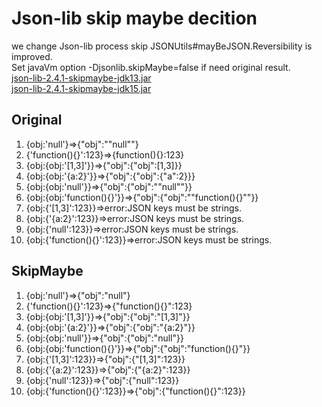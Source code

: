 Json-lib skip maybe decition
=============

we change Json-lib process skip JSONUtils#mayBeJSON.Reversibility is improved.  
Set javaVm option -Djsonlib.skipMaybe=false if need original result.  
[json-lib-2.4.1-skipmaybe-jdk13.jar](https://raw.github.com/coco8864/Json-lib/master/json-lib-2.4.1-skipmaybe-jdk13.jar)  
[json-lib-2.4.1-skipmaybe-jdk15.jar](https://raw.github.com/coco8864/Json-lib/master/json-lib-2.4.1-skipmaybe-jdk15.jar)  

Original
-------
1. {obj:'null'}=>{"obj":"\"null\""}
1. {'function(){}':123}=>{function(){}:123}
1. {obj:{obj:'[1,3]'}}=>{"obj":{"obj":[1,3]}}
1. {obj:{obj:'{a:2}'}}=>{"obj":{"obj":{"a":2}}}
1. {obj:{obj:'null'}}=>{"obj":{"obj":"\"null\""}}
1. {obj:{obj:'function(){}'}}=>{"obj":{"obj":"\"function(){}\""}}
1. {obj:{'[1,3]':123}}=>error:JSON keys must be strings.
1. {obj:{'{a:2}':123}}=>error:JSON keys must be strings.
1. {obj:{'null':123}}=>error:JSON keys must be strings.
1. {obj:{'function(){}':123}}=>error:JSON keys must be strings.

SkipMaybe
-------
1. {obj:'null'}=>{"obj":"null"}
1. {'function(){}':123}=>{"function(){}":123}
1. {obj:{obj:'[1,3]'}}=>{"obj":{"obj":"[1,3]"}}
1. {obj:{obj:'{a:2}'}}=>{"obj":{"obj":"{a:2}"}}
1. {obj:{obj:'null'}}=>{"obj":{"obj":"null"}}
1. {obj:{obj:'function(){}'}}=>{"obj":{"obj":"function(){}"}}
1. {obj:{'[1,3]':123}}=>{"obj":{"[1,3]":123}}
1. {obj:{'{a:2}':123}}=>{"obj":{"{a:2}":123}}
1. {obj:{'null':123}}=>{"obj":{"null":123}}
1. {obj:{'function(){}':123}}=>{"obj":{"function(){}":123}}